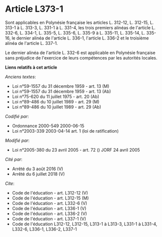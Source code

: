 # Article L373-1

Sont applicables en Polynésie française les articles L. 312-12, L. 312-15, L. 313-1 à L. 313-3, L. 331-1 à L. 331-4, les
trois premiers alinéas de l'article L. 332-6, L. 334-1, L. 335-5, L. 335-6, L. 335-9 à L. 335-11, L. 335-14, L. 335-16, le
dernier alinéa de l'article L. 336-1, l'article L. 336-2 et le troisième alinéa de l'article L. 337-1.

Le dernier alinéa de l'article L. 332-6 est applicable en Polynésie française sans préjudice de l'exercice de leurs
compétences par les autorités locales.

**Liens relatifs à cet article**

_Anciens textes_:

  - Loi n°59-1557 du 31 décembre 1959 - art. 13 (M)
  - Loi n°59-1557 du 31 décembre 1959 - art. 13 (Ab)
  - Loi n°75-620 du 11 juillet 1975 - art. 20 (Ab)
  - Loi n°89-486 du 10 juillet 1989 - art. 29 (M)
  - Loi n°89-486 du 10 juillet 1989 - art. 29 (Ab)

_Codifié par_:

  - Ordonnance 2000-549 2000-06-15
  - Loi n°2003-339 2003-04-14 art. 1 (loi de ratification)

_Modifié par_:

  - Loi n°2005-380 du 23 avril 2005 - art. 72 () JORF 24 avril 2005

_Cité par_:

  - Arrêté du 3 août 2016 (V)
  - Arrêté du 6 juillet 2018 (V)

_Cite_:

  - Code de l'éducation - art. L312-12 (V)
  - Code de l'éducation - art. L312-15 (M)
  - Code de l'éducation - art. L332-6 (V)
  - Code de l'éducation - art. L336-1 (V)
  - Code de l'éducation - art. L336-2 (V)
  - Code de l'éducation - art. L337-1 (V)
  - Code de l'éducation L312-12, L312-15, L313-1 à L313-3, L331-1 à L331-4, L332-6, L336-1, L336-2, L337-1
